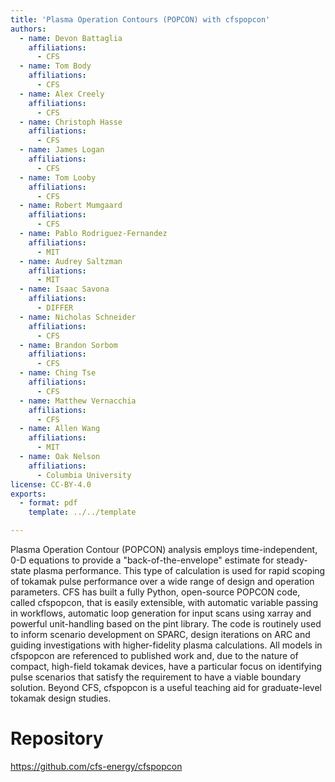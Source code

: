 ```yaml
---
title: 'Plasma Operation Contours (POPCON) with cfspopcon'
authors:
  - name: Devon Battaglia
    affiliations:
      - CFS
  - name: Tom Body
    affiliations:
      - CFS
  - name: Alex Creely
    affiliations:
      - CFS
  - name: Christoph Hasse
    affiliations:
      - CFS
  - name: James Logan
    affiliations:
      - CFS
  - name: Tom Looby
    affiliations:
      - CFS
  - name: Robert Mumgaard
    affiliations:
      - CFS
  - name: Pablo Rodriguez-Fernandez
    affiliations:
      - MIT
  - name: Audrey Saltzman
    affiliations:
      - MIT
  - name: Isaac Savona
    affiliations:
      - DIFFER
  - name: Nicholas Schneider
    affiliations:
      - CFS
  - name: Brandon Sorbom
    affiliations:
      - CFS
  - name: Ching Tse
    affiliations:
      - CFS
  - name: Matthew Vernacchia
    affiliations:
      - CFS
  - name: Allen Wang
    affiliations:
      - MIT
  - name: Oak Nelson
    affiliations:
      - Columbia University
license: CC-BY-4.0
exports:
  - format: pdf
    template: ../../template

---
```


Plasma Operation Contour (POPCON) analysis employs time-independent, 0-D equations to provide a "back-of-the-envelope" estimate for steady-state plasma performance.  This type of calculation is used for rapid scoping of tokamak pulse performance over a wide range of design and operation parameters.  CFS has built a fully Python, open-source POPCON code, called cfspopcon, that is easily extensible, with automatic variable passing in workflows, automatic loop generation for input scans using xarray and powerful unit-handling based on the pint library. The code is routinely used to inform scenario development on SPARC, design iterations on ARC and guiding investigations with higher-fidelity plasma calculations. All models in cfspopcon are referenced to published work and, due to the nature of compact, high-field tokamak devices, have a particular focus on identifying pulse scenarios that satisfy the requirement to have a viable boundary solution. Beyond CFS, cfspopcon is a useful teaching aid for graduate-level tokamak design studies.

# Repository
https://github.com/cfs-energy/cfspopcon


